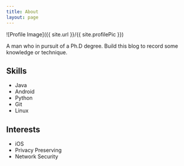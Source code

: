```yaml
---
title: About
layout: page
---
```

![Profile Image]({{ site.url }}/{{ site.profilePic }})

<p>A man who in pursuit of a Ph.D degree. Build this blog to record some knowledge or technique.</p>

<h2>Skills</h2>

<ul class="skill-list">
	<li>Java</li>
	<li>Android</li>
	<li>Python</li>
	<li>Git</li>
	<li>Linux</li>
</ul>

<h2>Interests</h2>

<ul>
	<li>iOS</li>
	<li>Privacy Preserving</li>
	<li>Network Security</li>
</ul>
